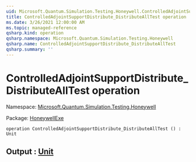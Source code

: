 ```yaml
---
uid: Microsoft.Quantum.Simulation.Testing.Honeywell.ControlledAdjointSupportDistribute_DistributeAllTest
title: ControlledAdjointSupportDistribute_DistributeAllTest operation
ms.date: 3/26/2021 12:00:00 AM
ms.topic: managed-reference
qsharp.kind: operation
qsharp.namespace: Microsoft.Quantum.Simulation.Testing.Honeywell
qsharp.name: ControlledAdjointSupportDistribute_DistributeAllTest
qsharp.summary: ''
---
```


# ControlledAdjointSupportDistribute_DistributeAllTest operation

Namespace: [Microsoft.Quantum.Simulation.Testing.Honeywell](xref:Microsoft.Quantum.Simulation.Testing.Honeywell)

Package: [HoneywellExe](https://nuget.org/packages/HoneywellExe)




```qsharp
operation ControlledAdjointSupportDistribute_DistributeAllTest () : Unit
```


## Output : [Unit](xref:microsoft.quantum.lang-ref.unit)


